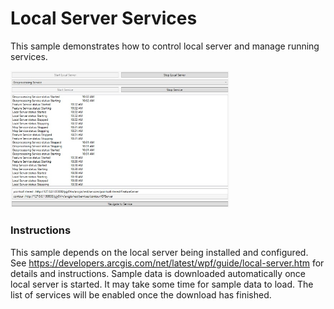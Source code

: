 # Local Server Services

This sample demonstrates how to control local server and manage running services.

<img src="LocalServerServices.jpg" width="350"/>

### Instructions

This sample depends on the local server being installed and configured. See https://developers.arcgis.com/net/latest/wpf/guide/local-server.htm for details and instructions. 
 Sample data is downloaded automatically once local server is started. It may take some time for sample data to load. The list of services will be enabled once the download has finished.